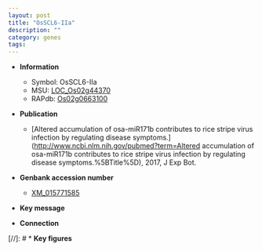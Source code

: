 ```yaml
---
layout: post
title: "OsSCL6-IIa"
description: ""
category: genes
tags: 
---
```


* **Information**  
    + Symbol: OsSCL6-IIa  
    + MSU: [LOC_Os02g44370](http://rice.plantbiology.msu.edu/cgi-bin/ORF_infopage.cgi?orf=LOC_Os02g44370)  
    + RAPdb: [Os02g0663100](http://rapdb.dna.affrc.go.jp/viewer/gbrowse_details/irgsp1?name=Os02g0663100)  

* **Publication**  
    + [Altered accumulation of osa-miR171b contributes to rice stripe virus infection by regulating disease symptoms.](http://www.ncbi.nlm.nih.gov/pubmed?term=Altered accumulation of osa-miR171b contributes to rice stripe virus infection by regulating disease symptoms.%5BTitle%5D), 2017, J Exp Bot.

* **Genbank accession number**  
    + [XM_015771585](http://www.ncbi.nlm.nih.gov/nuccore/XM_015771585)

* **Key message**  

* **Connection**  

[//]: # * **Key figures**  



